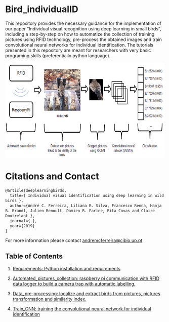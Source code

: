 # Bird_individualID

This repository provides the necessary guidance for the implementation of our paper ”Individual visual recognition using deep learning in small birds”, including a step-by-step on how to automatize the collection of training pictures using RFID technology, pre-process the obtained images and train convolutional neural networks for individual identification. The tutorials presented in this repository are meant for researchers with very basic programing skills (preferentially python language).

<p align="center">
<img src="https://github.com/AndreCFerreira/Bird_individualID/blob/master/Images/procedureV3.png" width="600" height="300" />
</p>


# Citations and Contact

```
@article{deeplearningbirds,
  title={ Individual visual identification using deep learning in wild birds },
  author={André C. Ferreira, Liliana R. Silva, Francesco Renna, Hanja B. Brandl, Julien Renoult, Damien R. Farine, Rita Covas and Claire Doutrelant },
  journal={ },
  year={2019}
}
```

For more information please contact andremcferreira@cibio.up.pt

## Table of Contents
1)	  [Requirements: Python installation and requirements]( https://github.com/AndreCFerreira/Weaver_individualID/tree/master/Requirements)

2)	 [Automated_pictures_collection: raspberry pi communication with RFID data logger to build a camera trap with automatic labelling.](https://github.com/AndreCFerreira/Weaver_individualID/tree/master/Automated_pictures_collection)


3)	[Data_pre-processing: localize and extract birds from pictures, pictures transformation and similarity index.](https://github.com/AndreCFerreira/Weaver_individualID/tree/master/Data_pre-processing)

4)	[Train_CNN: training the convolutional neural network for individual identification](https://github.com/AndreCFerreira/Weaver_individualID/tree/master/Train_CNN)

